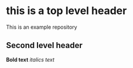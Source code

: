 # this is a top level header
This is an example repository

## Second level header
**Bold text** *italics text*

